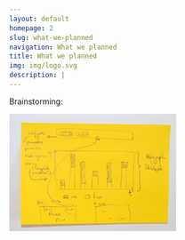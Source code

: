 ```yaml
---
layout: default
homepage: 2
slug: what-we-planned
navigation: What we planned
title: What we planned
img: img/logo.svg
description: |
---
```

Brainstorming:

<img width="300" alt="Brainstorming Idea" src="https://github.com/dpa-newslab/bbc-newshack-2017/blob/master/img/brainstorming.JPG">
